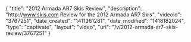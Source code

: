 {
    "title": "2012 Armada AR7 Skis Review",
    "description": "http:\/\/www.skis.com Review for the 2012 Armada AR7 Skis",
    "videoid": "3767251",
    "date_created": "1411361281",
    "date_modified": "1418182024",
    "type": "captivate",
    "layout": "video",
    "url": "\/v\/2012-armada-ar7-skis-review\/3767251"
}